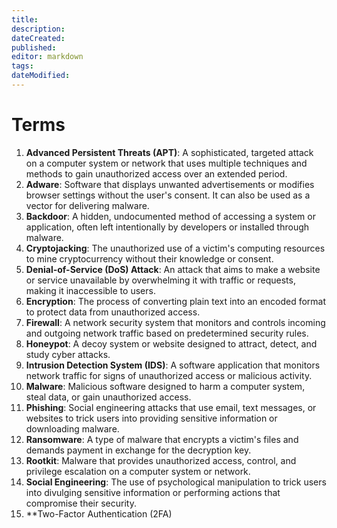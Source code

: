 ```yaml
---
title: 
description: 
dateCreated: 
published: 
editor: markdown
tags: 
dateModified: 
---
```

# Terms
1. **Advanced Persistent Threats (APT)**: A sophisticated, targeted attack on a computer system or network that uses multiple techniques and methods to gain unauthorized access over an extended period.
2. **Adware**: Software that displays unwanted advertisements or modifies browser settings without the user's consent. It can also be used as a vector for delivering malware.
3. **Backdoor**: A hidden, undocumented method of accessing a system or application, often left intentionally by developers or installed through malware.
4. **Cryptojacking**: The unauthorized use of a victim's computing resources to mine cryptocurrency without their knowledge or consent.
5. **Denial-of-Service (DoS) Attack**: An attack that aims to make a website or service unavailable by overwhelming it with traffic or requests, making it inaccessible to users.
6. **Encryption**: The process of converting plain text into an encoded format to protect data from unauthorized access.
7. **Firewall**: A network security system that monitors and controls incoming and outgoing network traffic based on predetermined security rules.
8. **Honeypot**: A decoy system or website designed to attract, detect, and study cyber attacks.
9. **Intrusion Detection System (IDS)**: A software application that monitors network traffic for signs of unauthorized access or malicious activity.
10. **Malware**: Malicious software designed to harm a computer system, steal data, or gain unauthorized access.
11. **Phishing**: Social engineering attacks that use email, text messages, or websites to trick users into providing sensitive information or downloading malware.
12. **Ransomware**: A type of malware that encrypts a victim's files and demands payment in exchange for the decryption key.
13. **Rootkit**: Malware that provides unauthorized access, control, and privilege escalation on a computer system or network.
14. **Social Engineering**: The use of psychological manipulation to trick users into divulging sensitive information or performing actions that compromise their security.
15. **Two-Factor Authentication (2FA)